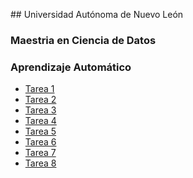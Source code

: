 ## Universidad Autónoma de Nuevo León

### Maestria en Ciencia de Datos

### Aprendizaje Automático 

- [Tarea 1](https://colab.research.google.com/drive/14iA8HhHRKFz1EpzZOpO0pqiegdV3ViKP#scrollTo=9uLMNtCK9i1_)
- [Tarea 2]()
- [Tarea 3]()
- [Tarea 4]()
- [Tarea 5]()
- [Tarea 6]()
- [Tarea 7]()
- [Tarea 8]()

